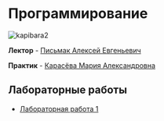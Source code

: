 # Программирование
![kapibara2](https://v.cdn.vine.co/r/thumbs/6A53604DDF1220432697487458304_SW_WEBM_1433947850353_image.jpg?versionId=LVvGKVlL3EEjSm7kZesvqMBAT43LyTEX)

**Лектор** - [Письмак Алексей Евгеньевич](https://my.itmo.ru/persons/160739)

**Практик** - [Карасёва Мария Александровна](https://my.itmo.ru/persons/265139)

## Лабораторные работы
* [Лабораторная работа 1](lab1/)
